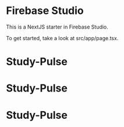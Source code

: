 # Firebase Studio

This is a NextJS starter in Firebase Studio.

To get started, take a look at src/app/page.tsx.
# Study-Pulse
# Study-Pulse
# Study-Pulse
